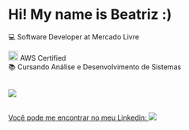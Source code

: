 <h1> Hi! My name is Beatriz :) </h1>
💻 Software Developer at Mercado Livre

<img src="https://github.com/user-attachments/assets/ef254cd6-6a64-42b3-86e6-a45764a23d38" width="20" /> AWS Certified  
📚 Cursando Análise e Desenvolvimento de Sistemas 

<br>
<div>
  <a href="https://github.com/BeatrizTavaresL">
    <img  src="https://github-readme-stats.vercel.app/api?username=BeatrizTavaresL&include_all_commits=true&show_icons=true&theme=dracula"/>
<div/>

<br>

 Você pode me encontrar no meu Linkedin:  <a href="https://www.linkedin.com/in/beatriztavares1/-4824b01a7/" target="_blank"><img src="https://img.shields.io/badge/-LinkedIn-%230077B5?style=for-the-badge&logo=linkedin&logoColor=white" target="_blank"></a> 
<div/> 

 </div> <br/>
